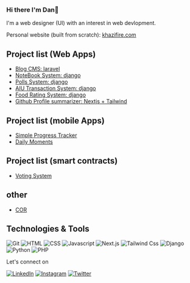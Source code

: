 ### Hi there I'm Dan👋
I'm a web designer (UI) with an interest in web devlopment.

Personal website (built from scratch): [khazifire.com](https://khazifire.com)

## Project list (Web Apps)
- [Blog CMS: laravel](https://github.com/khazifire/portfolio_and_blogcms)
- [NoteBook System: django](https://github.com/khazifire/NoteBook)
- [Polls System: django](https://github.com/khazifire/polls)
- [AIU Transaction System: django](https://github.com/khazifire/AiuTransactionSystem)
- [Food Rating System: django](https://github.com/khazifire/FoodRattingSystem)
- [Github Profile summarizer: Nextjs + Tailwind](https://github.com/khazifire)

## Project list (mobile Apps)
- [Simple Progress Tracker](https://github.com/khazifire/TRACKT)
- [Daily Moments](https://github.com/khazifire/Daily-Moments)

## Project list (smart contracts)
- [Voting System](https://github.com/khazifire/VotingSys-SmartContract)

## other
- [COR](https://cor.run/)


## Technologies & Tools
![Git](https://img.shields.io/badge/-Git-000?style=flat&logo=git&logoColor=white&color=404254)
![HTML](https://img.shields.io/badge/-HTML-000?style=flat&logo=html5&logoColor=white&color=404254)
![CSS](https://img.shields.io/badge/-CSS-000?style=flat&logo=css3&logoColor=white&color=404254)
![Javascript](https://img.shields.io/badge/-Javascript-000?style=flat&logo=Javascript&logoColor=white&color=404254)
![Next.js](https://img.shields.io/badge/-nextjs-000?style=flat&logo=nextjs&logoColor=white&color=404254)
![Tailwind Css](https://img.shields.io/badge/-tailwind-000?style=flat&logo=tailwind&logoColor=white&color=404254)
![Django](https://img.shields.io/badge/-django-000?style=flat&logo=djangot&logoColor=white&color=404254)
![Python](https://img.shields.io/badge/-python-000?style=flat&logo=python&logoColor=white&color=404254)
![PHP](https://img.shields.io/badge/-php-000?style=flat&logo=php&logoColor=white&color=404254)

<!-- ## Stats
![Grace's GitHub stats](https://github-readme-stats.vercel.app/api?username=dankazim&show_icons=true&theme=dracula) -->

Let's connect on 

[![LinkedIn](https://img.shields.io/badge/-linkedin-blue?style=for-the-badge&logo=linkedin)](https://www.linkedin.com/in/dan-muhindo-kazimoto-ab7a90195/) [![Instagram](https://img.shields.io/badge/instagram-red?&style=for-the-badge&logo=instagram&logoColor=white)](https://www.instagram.com/khazifire)
[![Twitter](https://img.shields.io/badge/-twitter-white?style=for-the-badge&logo=twitter)](https://twitter.com/khazifire)
